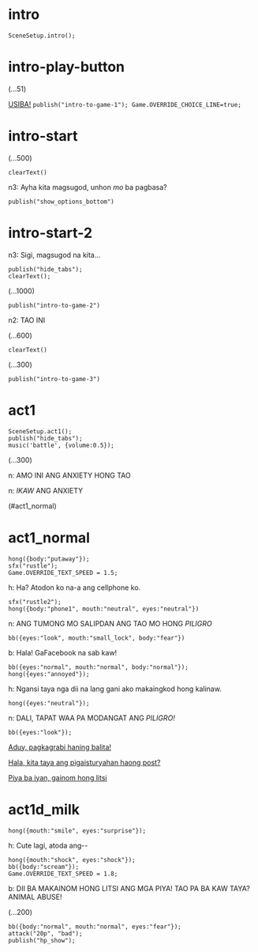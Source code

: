 # intro

`SceneSetup.intro();`

# intro-play-button

(...51)

[USIBA!](#intro-start) `publish("intro-to-game-1"); Game.OVERRIDE_CHOICE_LINE=true;`

# intro-start

(...500)

`clearText()`

n3: Ayha kita magsugod, unhon *mo* ba pagbasa?

`publish("show_options_bottom")`

# intro-start-2

n3: Sigi, magsugod na kita...

```
publish("hide_tabs");
clearText();
```

(...1000)

`publish("intro-to-game-2")`

n2: TAO INI

(...600)

`clearText()`

(...300)

`publish("intro-to-game-3")`

# act1

```
SceneSetup.act1();
publish("hide_tabs");
music('battle', {volume:0.5});
```

(...300)

n: AMO INI ANG ANXIETY HONG TAO

n: _IKAW_ ANG ANXIETY

(#act1_normal)


# act1_normal

```
hong({body:"putaway"});
sfx("rustle");
Game.OVERRIDE_TEXT_SPEED = 1.5;
```

h: Ha? Atodon ko na-a ang cellphone ko.

```
sfx("rustle2");
hong({body:"phone1", mouth:"neutral", eyes:"neutral"})
```

n: ANG TUMONG MO SALIPDAN ANG TAO MO HONG *PILIGRO*

`bb({eyes:"look", mouth:"small_lock", body:"fear"})`

b: Hala! GaFacebook na sab kaw!

```
bb({eyes:"normal", mouth:"normal", body:"normal"});
hong({eyes:"annoyed"});
```

h: Ngansi taya nga dii na lang gani ako makaingkod hong kalinaw.

`hong({eyes:"neutral"});`

n: DALI, TAPAT WAA PA MODANGAT ANG *PILIGRO!*

```
bb({eyes:"look"});
```

[Aduy, pagkagrabi haning balita!](#act1d_news)

[Hala, kita taya ang pigaisturyahan haong post?](#act1d_subtweet)

[Piya ba iyan, gainom hong litsi](#act1d_milk)

# act1d_milk

`hong({mouth:"smile", eyes:"surprise"});`

h: Cute lagi, atoda ang--

```
hong({mouth:"shock", eyes:"shock"});
bb({body:"scream"});
Game.OVERRIDE_TEXT_SPEED = 1.8;
```

b: DII BA MAKAINOM HONG LITSI ANG MGA PIYA! TAO PA BA KAW TAYA? ANIMAL ABUSE!

(...200)

```
bb({body:"normal", mouth:"normal", eyes:"fear"});
attack("20p", "bad");
publish("hp_show");
```



